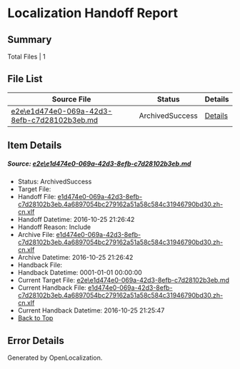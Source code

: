 # <a name='report-top'></a> Localization Handoff Report

## Summary
 Total Files | 1

## File List
 Source File | Status | Details 
 ----------- | ------ | ------- 
 [e2e\e1d474e0-069a-42d3-8efb-c7d28102b3eb.md](https://github.com/OpenLocalizationTestOrg/ol-test0/blob/19acd51545be2b289a1b6b38dd4db95f8a1ce0ab/e2e/e1d474e0-069a-42d3-8efb-c7d28102b3eb.md) | ArchivedSuccess | [Details](#8dd6731dc48132d310a9400ce56e4fcdf1d7f0ba1)

## Item Details
##### <a name='8dd6731dc48132d310a9400ce56e4fcdf1d7f0ba1'></a> Source: [e2e\e1d474e0-069a-42d3-8efb-c7d28102b3eb.md](https://github.com/OpenLocalizationTestOrg/ol-test0/blob/19acd51545be2b289a1b6b38dd4db95f8a1ce0ab/e2e/e1d474e0-069a-42d3-8efb-c7d28102b3eb.md)
* Status: ArchivedSuccess
* Target File: 
* Handoff File: [e1d474e0-069a-42d3-8efb-c7d28102b3eb.4a6897054bc279162a51a58c584c31946790bd30.zh-cn.xlf](https://github.com/OpenLocalizationTestOrg/ol-test0-handoff/blob/52e5cd107893b2a5ce4ba1dbfe83bc388f73200a/ol-handoff/OpenLocalizationTestOrg/ol-test0-zhcn/shujia/ht/e1d474e0-069a-42d3-8efb-c7d28102b3eb.4a6897054bc279162a51a58c584c31946790bd30.zh-cn.xlf)
* Handoff Datetime: 2016-10-25 21:26:42
* Handoff Reason: Include
* Archive File: [e1d474e0-069a-42d3-8efb-c7d28102b3eb.4a6897054bc279162a51a58c584c31946790bd30.zh-cn.xlf](https://github.com/OpenLocalizationTestOrg/ol-test0-handoff/blob/3f6413d1be8be5aef71ebc4482fe262011e82115/ol-archive/OpenLocalizationTestOrg/ol-test0-zhcn/shujia/ht/e1d474e0-069a-42d3-8efb-c7d28102b3eb.4a6897054bc279162a51a58c584c31946790bd30.zh-cn.xlf)
* Archive Datetime: 2016-10-25 21:26:42
* Handback File: 
* Handback Datetime: 0001-01-01 00:00:00
* Current Target File: [e2e\e1d474e0-069a-42d3-8efb-c7d28102b3eb.md](https://github.com/OpenLocalizationTestOrg/ol-test0-zhcn/blob/15072dfc9507fbcf5cc92cabe077a244386cc768/e2e/e1d474e0-069a-42d3-8efb-c7d28102b3eb.md)
* Current Handback File: [e1d474e0-069a-42d3-8efb-c7d28102b3eb.4a6897054bc279162a51a58c584c31946790bd30.zh-cn.xlf](https://github.com/OpenLocalizationTestOrg/ol-test0-handback/blob/a458c0a6a5b60899e49b08e4a71afc74060a4f5f/ol-handback/OpenLocalizationTestOrg/ol-test0-zhcn/shujia/ht/e1d474e0-069a-42d3-8efb-c7d28102b3eb.4a6897054bc279162a51a58c584c31946790bd30.zh-cn.xlf)
* Current Handback Datetime: 2016-10-25 21:25:47
* [Back to Top](#report-top)


## Error Details

Generated by OpenLocalization.

